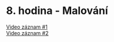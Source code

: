 # 8. hodina - Malování
[Video záznam #1](https://youtu.be/KZE3QOxh-2c)  
[Video záznam #2](https://youtu.be/pW3aJveXW2c)
